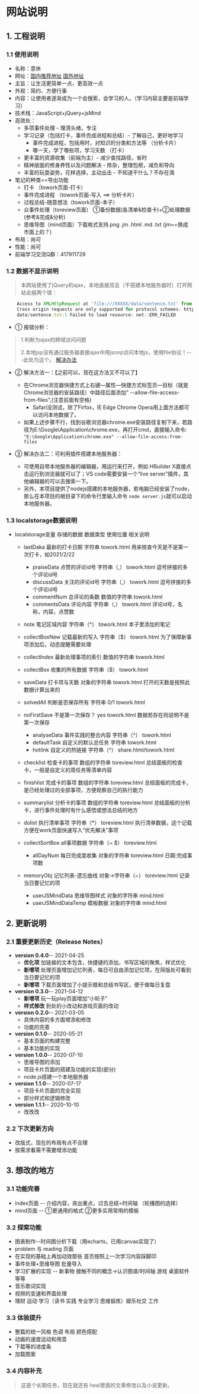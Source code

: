 # 网站说明

## 1. 工程说明

### 1.1 使用说明
- 名称：意休
- 网址：[国内推荐地址](https://kathy_candy.gitee.io/doyouho.io/) [国外地址](https://doyouho.github.io/)
- 主旨：让生活更简单一点，更高效一点
- 外观：简约、方便行事
- 内容：让使用者逐渐成为一个会搜索，会学习的人。（学习内容主要是前端学习）
- 技术栈：JavaScript+jQuery+jsMind
- 高效处：
	* 多项事件处理 - 理清头绪，专注
	* 学习记录（包括打卡，事件完成进程和总结）- 了解自己，更好地学习
		+ 事件完成进程，包括用时，对知识的分类和方法等 （分析卡片）
		+ 哪一天，学了哪些项，学习天数 （打卡）
	* 更丰富的资源收集（前端为主）- 减少查找路径，省时
	* 精神层面的修身养性以及问题解决 - 除杂，整理包袱，减负和导向
	* 丰富的玩耍姿势，花样选择，主动出击 - 不知道干什么？不存在滴
- 笔记的种类==导出功能
	* 打卡 （towork页面-打卡）
	* 事件完成进程 （towork页面-写入 ==> 分析卡片）
	* 过程总结-随意想法（towork页面-本子）
	* 众事件处理（toreview页面） ①备份数据(各清单&检查卡)+②处理数据(参考&完成&分析)
	* 思维导图（mind页面）下载格式支持.png .jm .html .md .txt  (jm==换成市面上的？)
- 布局：尚可
- 性能：尚可
- 前端学习交流Q群：417911729



### 1.2 数据不显示说明
> 本网站使用了jQuery的ajax，本地直接双击（不搭建本地服务器时）打开网站会报两个错：
```javascript
	Access to XMLHttpRequest at 'file:///XXXXX/data/sentence.txt' from origin 'null' has been blocked by CORS policy: 
	Cross origin requests are only supported for protocol schemes: http, data, chrome-extension, edge, https.（ajax跨域只支持这些协议框架：http,https,data,chrome（Chrome浏览器）,chrome-extension（Chrome扩展插件），chrome-extension-resource（Chrome扩展资源），就是没有file协议!）
	data/sentence.txt:1 Failed to load resource: net::ERR_FAILED
```

- ① 报错分析：

>1.判断为ajax的跨域访问问题
>
>2.本地jsp没有通过服务器直接ajax中用jsonp访问本地js，使用file协议！---此处为这个。
[解决办法](https://blog.csdn.net/superit401/article/details/72772658)


- ② 解决方法一：【之前可以，现在这方法又不可以了】
	* 在Chrome浏览器快捷方式上右键—属性—快捷方式标签页—目标（就是Chrome浏览器的安装路径）中路径后面添加" --allow-file-access-from-files",(注意前面有空格)
		* Safari没测试，除了Firfox，IE Edge Chrome Opera用上面方法都可以访问本地数据了。
	* 如果上述步骤不行，找到谷歌浏览器chrome.exe安装路径复制下来，若路径为E:\Google\Application\chrome.exe，再打开cmd，直接输入命令: ```"E:\Google\Application\chrome.exe" --allow-file-access-from-files```

- ③ 解决办法二：可利用插件搭建本地服务器：
	* 可使用自带本地服务器的编辑器，用运行来打开，例如 HBuilder X直接点击运行到浏览器就可以了；VS code需要安装一个“live server”插件，其他编辑器的可以去搜索一下。
	* 另外，本项目提供了nodejs搭建的本地服务器，若电脑已经安装了node，那么在本项目的根目录下的命令行里输入命令 `node server.js`就可以启动本地服务器。

### 1.3 localstorage数据说明
- localstorage变量   存储的数据        数据类型          使用位置                  相关说明
  * lastDaka       最新的打卡日期      字符串            towork.html      用来核查今天是不是第一次打卡，如2021/2/22
	* praiseData     点赞的评论id号      字符串（,）       towork.html      逗号拼接的多个评论id号
	* discussData    关注的评论id号      字符串（,）       towork.html      逗号拼接的多个评论id号
	* commentNum     总评论的条数       数值的字符串       towork.html      
	* commentsData   评论内容            字符串（,）       towork.html      评论id号，名称，内容，点赞数
  * note           笔记区域内容        字符串（^）       towork.html      本子里添加的笔记
  * collectBoxNew  记载最新的写入      字符串（$）       towork.html      为了保障新事项添加后，动态提醒需要处理
  * collectIndex   最新处理事项的索引 数值的字符串       towork.html      
  * collectBox     收集的所有数据      字符串（$）       towork.html      
  * saveData       打卡项与天数       对象的字符串       towork.html      打开的天数是按照此数据计算出来的
  * solvedAll      判断是否保存所有    字符串 0/1        towork.html      
  * noFirstSave    不是第一次保存？      yes             towork.html      数据若存在则说明不是第一次保存
	* analyseData    事件实践的整合内容   字符串（^）      towork.html      
	* defaultTask    自定义的默认总任务   字符串           towork.html    
	* hotlink        自定义的热链接      字符串（^）       share.html/towork.html    
	
  * checklist      检查卡的事项       数组的字符串       toreview.html    总结面板的检查卡，一般是自定义的周任务等清单内容
  * finishlist     完成卡的事项       数组的字符串       toreview.html    总结面板的完成卡，是已经处理过的全部事项，方便观察自己的执行能力
  * summarylist    分析卡的事项       数组的字符串       toreview.html    总结面板的分析卡，进行事件处理时有什么感悟或想法总结的地方
  * dolist         执行清单事项        字符串（*）       toreview.html    执行清单数据，这个记载方便在work页面快速写入“优先解决”事项
  * collectSortBox  all事项数据        字符串（~ $）     toreview.html   
	* allDayNum      每日完成度收集     对象的字符串       toreview.html    日期:完成事项数
  * memoryObj      记忆列表-遗忘曲线  对象->字符串（~）   toreview.html    记录当日要记忆的项
	* userJSMindData 思维导图样式       对象的字符串       mind.html
	* userJSMindDataTemp 模板数据       对象的字符串       mind.html


## 2. 更新说明

### 2.1 重要更新历史（Release Notes）
- **version 0.4.0**--  2021-04-25
  * **优化项** 加链接的文本包含，快捷键的添加，书写区域的聚焦，样式优化
  * **新增项** 处理页面增加记忆列表，每日可自由添加记忆项，在简版处可看到当日要记忆的项
  * **新增项** 下载页面增加了小提示框和总结书写区，便于做每日复盘
- **version 0.3.0**--  2021-04-12   
	* **新增项** 玩一玩play页面增加“小轮子”
	* **样式修改** 到处的小改动和游戏页面的改动
- **version 0.2.0**--  2021-03-05   
	* 具体内容的多方面增添和修改 
	* 功能的完善
- **version 0.1.0**--  2020-05-21   
	* 基本页面的构建完整 
	* 基本功能的实现
- **version 1.0.0**--  2020-07-10  
	* 思维导图的添加
	* 项目卡片页面的搭建及功能的实现(部分)
	* node.js搭建一个本地服务器
- **version 1.1.0**-- 2020-07-17  
	* 项目卡片页面的完全实现
	* 部分样式和逻辑修改
- **version 1.1.1**-- 2020-10-10 
	* 改改改

### 2.2 下次更新方向

- 改版式，现在的布局有点不合理
- 按需求看需不需要增添功能

## 3. 想改的地方

### 3.1 功能完善
- index页面 -- 介绍内容，突出重点，过去总结=时间轴  （轮播图的选择）
- mind页面 -- ①更通用的格式 ②更多实用常用的模板 


### 3.2 探索功能
- 图表制作--时间图分析下载（用echarts，已用canvas实现了）
- problem 与 reading 页面
- 在实现的基础上再加动效那些  首页按照上一次学习内容踩脚印
- 事件处理+思维导图  批量导入
- 学习扩展的实现 -- 新事物 接触不同的概念->认识图谱/时间轴 游戏 桌面软件等等
- 音乐歌词实现
- 视频的变速和界面处理
- 理财 运动 学习（读书 实践 专业学习 思维锻炼）娱乐社交  工作 


### 3.3 体验提升
- 整篇的统一风格 色调 布局 颜色搭配 
- 动画的速度运动和用意 
- 下载等的进度条
- 加载图案

### 3.4 内容补充
> 这是个长期任务，现在就还有 heal里面的文章修改以及小说更新。
